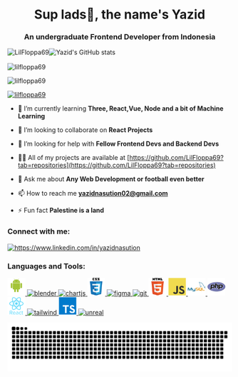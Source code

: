 <h1 align="center">Sup lads👋, the name's Yazid</h1>
<h3 align="center">An undergraduate Frontend Developer from Indonesia</h3>

<p><img align="left" src="https://github-readme-stats.vercel.app/api/top-langs?username=LilFloppa69&show_icons=true&locale=en&layout=compact&theme=tokyonight" alt="LilFloppa69" /></p>

![Yazid's GitHub stats](https://github-readme-stats.vercel.app/api?username=lilfloppa69&show_icons=true&theme=tokyonight)

<p><img align="center" src="https://github-readme-streak-stats.herokuapp.com/?user=lilfloppa69&" alt="lilfloppa69" /></p>

<p align="left"> <img src="https://komarev.com/ghpvc/?username=lilfloppa69&label=Profile%20views&color=0e75b6&style=flat" alt="lilfloppa69" /> </p>

<p align="left"> <a href="https://github.com/ryo-ma/github-profile-trophy"><img src="https://github-profile-trophy.vercel.app/?username=lilfloppa69" alt="lilfloppa69" /></a> </p>

- 🌱 I’m currently learning **Three, React,Vue, Node and a bit of Machine Learning**

- 👯 I’m looking to collaborate on **React Projects**

- 🤝 I’m looking for help with **Fellow Frontend Devs and Backend Devs**

- 👨‍💻 All of my projects are available at [https://github.com/LilFloppa69?tab=repositories](https://github.com/LilFloppa69?tab=repositories)

- 💬 Ask me about **Any Web Development or football even better**

- 📫 How to reach me **yazidnasution02@gmail.com**

- ⚡ Fun fact **Palestine is a land**

<h3 align="left">Connect with me:</h3>
<p align="left">
<a href="https://linkedin.com/in/https://www.linkedin.com/in/yazidnasution" target="blank"><img align="center" src="https://raw.githubusercontent.com/rahuldkjain/github-profile-readme-generator/master/src/images/icons/Social/linked-in-alt.svg" alt="https://www.linkedin.com/in/yazidnasution" height="30" width="40" /></a>
</p>

<h3 align="left">Languages and Tools:</h3>
<p align="left"> <a href="https://developer.android.com" target="_blank" rel="noreferrer"> <img src="https://raw.githubusercontent.com/devicons/devicon/master/icons/android/android-original-wordmark.svg" alt="android" width="40" height="40"/> </a> <a href="https://www.blender.org/" target="_blank" rel="noreferrer"> <img src="https://download.blender.org/branding/community/blender_community_badge_white.svg" alt="blender" width="40" height="40"/> </a> <a href="https://www.chartjs.org" target="_blank" rel="noreferrer"> <img src="https://www.chartjs.org/media/logo-title.svg" alt="chartjs" width="40" height="40"/> </a> <a href="https://www.w3schools.com/css/" target="_blank" rel="noreferrer"> <img src="https://raw.githubusercontent.com/devicons/devicon/master/icons/css3/css3-original-wordmark.svg" alt="css3" width="40" height="40"/> </a> <a href="https://www.figma.com/" target="_blank" rel="noreferrer"> <img src="https://www.vectorlogo.zone/logos/figma/figma-icon.svg" alt="figma" width="40" height="40"/> </a> <a href="https://git-scm.com/" target="_blank" rel="noreferrer"> <img src="https://www.vectorlogo.zone/logos/git-scm/git-scm-icon.svg" alt="git" width="40" height="40"/> </a> <a href="https://www.w3.org/html/" target="_blank" rel="noreferrer"> <img src="https://raw.githubusercontent.com/devicons/devicon/master/icons/html5/html5-original-wordmark.svg" alt="html5" width="40" height="40"/> </a> <a href="https://developer.mozilla.org/en-US/docs/Web/JavaScript" target="_blank" rel="noreferrer"> <img src="https://raw.githubusercontent.com/devicons/devicon/master/icons/javascript/javascript-original.svg" alt="javascript" width="40" height="40"/> </a> <a href="https://www.mysql.com/" target="_blank" rel="noreferrer"> <img src="https://raw.githubusercontent.com/devicons/devicon/master/icons/mysql/mysql-original-wordmark.svg" alt="mysql" width="40" height="40"/> </a> <a href="https://www.php.net" target="_blank" rel="noreferrer"> <img src="https://raw.githubusercontent.com/devicons/devicon/master/icons/php/php-original.svg" alt="php" width="40" height="40"/> </a> <a href="https://reactjs.org/" target="_blank" rel="noreferrer"> <img src="https://raw.githubusercontent.com/devicons/devicon/master/icons/react/react-original-wordmark.svg" alt="react" width="40" height="40"/> </a> <a href="https://tailwindcss.com/" target="_blank" rel="noreferrer"> <img src="https://www.vectorlogo.zone/logos/tailwindcss/tailwindcss-icon.svg" alt="tailwind" width="40" height="40"/> </a> <a href="https://www.typescriptlang.org/" target="_blank" rel="noreferrer"> <img src="https://raw.githubusercontent.com/devicons/devicon/master/icons/typescript/typescript-original.svg" alt="typescript" width="40" height="40"/> </a> <a href="https://unrealengine.com/" target="_blank" rel="noreferrer"> <img src="https://raw.githubusercontent.com/kenangundogan/fontisto/036b7eca71aab1bef8e6a0518f7329f13ed62f6b/icons/svg/brand/unreal-engine.svg" alt="unreal" width="40" height="40"/> </a> </p>


![snake gif](https://github.com/LilFloppa69/LilFloppa69/blob/output/github-snake-dark.svg)
